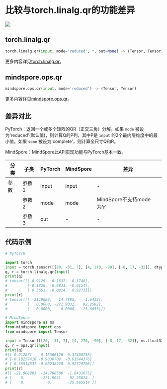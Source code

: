# 比较与torch.linalg.qr的功能差异

<a href="https://gitee.com/mindspore/docs/blob/master/docs/mindspore/source_zh_cn/note/api_mapping/pytorch_diff/qr.md" target="_blank"><img src="https://mindspore-website.obs.cn-north-4.myhuaweicloud.com/website-images/master/resource/_static/logo_source.png"></a>

## torch.linalg.qr

```python
torch.linalg.qr(input, mode='reduced', *, out=None) -> (Tensor, Tensor)
```

更多内容详见[torch.linalg.qr](https://pytorch.org/docs/1.8.1/linalg.html#torch.linalg.qr)。

## mindspore.ops.qr

```python
mindspore.ops.qr(input, mode='reduced') -> (Tensor, Tensor)
```

更多内容详见[mindspore.ops.qr](https://www.mindspore.cn/docs/zh-CN/master/api_python/ops/mindspore.ops.qr.html)。

## 差异对比

PyTorch：返回一个或多个矩阵的QR（正交三角）分解。如果 `mode` 被设为'reduced'(默认值)，则计算Q的P列，其中P是 `input` 的2个最内层维度中的最小值。如果 `some` 被设为'complete'，则计算全尺寸Q和R。

MindSpore：MindSpore此API实现功能与PyTorch基本一致。

| 分类 | 子类  | PyTorch | MindSpore | 差异                                                         |
| ---- | ----- | ------- | --------- | -----------------------------------------------------------|
| 参数 | 参数1 | input | input | - |
|      | 参数2 | mode | mode | MindSpore不支持mode为'r' |
|      | 参数3 | out  | - | - |

## 代码示例

```python
# PyTorch

import torch
input = torch.tensor([[20, -31, 7], [4, 270, -90], [-8, 17, -32]], dtype=torch.float32)
q, r = torch.linalg.qr(input)
print(q)
# tensor([[-0.9129,  0.1637,  0.3740],
#         [-0.1826, -0.9831, -0.0154],
#         [ 0.3651, -0.0824,  0.9273]])
print(r)
# tensor([[ -21.9089,  -14.7885,   -1.6432],
#         [   0.0000, -271.9031,   92.2582],
#         [   0.0000,    0.0000,  -25.6655]])

# MindSpore
import mindspore as ms
from mindspore import ops
from mindspore import Tensor

input = Tensor([[20, -31, 7], [4, 270, -90], [-8, 17, -32]], ms.float32)
q, r = ops.qr(input)
print(q)
#[[-0.912871    0.16366126  0.37400758]
# [-0.18257418 -0.9830709  -0.01544376]
# [ 0.36514837 -0.08238228  0.92729706]]
print(r)
#[[ -21.908903  -14.788506  -1.6431675]
# [    0.       -271.9031    92.25824  ]
# [    0.          0.       -25.665514 ]]
```
